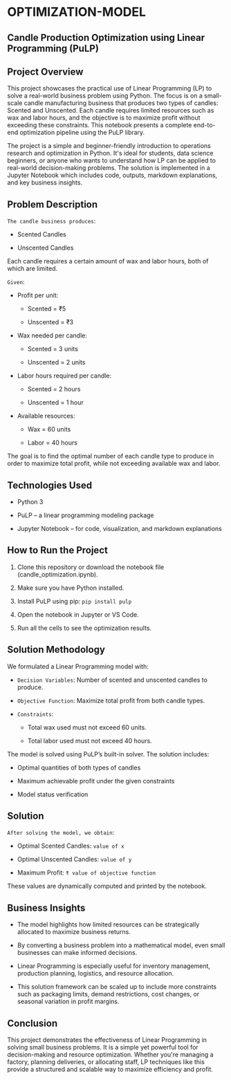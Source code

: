 # OPTIMIZATION-MODEL




## Candle Production Optimization using Linear Programming (PuLP)

## Project Overview

This project showcases the practical use of Linear Programming (LP) to solve a real-world business problem using Python. The focus is on a small-scale candle manufacturing business that produces two types of candles: Scented and Unscented. Each candle requires limited resources such as wax and labor hours, and the objective is to maximize profit without exceeding these constraints. This notebook presents a complete end-to-end optimization pipeline using the PuLP library.

The project is a simple and beginner-friendly introduction to operations research and optimization in Python. It's ideal for students, data science beginners, or anyone who wants to understand how LP can be applied to real-world decision-making problems. The solution is implemented in a Jupyter Notebook which includes code, outputs, markdown explanations, and key business insights.

## Problem Description

`The candle business produces`:

-	Scented Candles

-	Unscented Candles

Each candle requires a certain amount of wax and labor hours, both of which are limited.

`Given`:

-	Profit per unit:
 
     -	Scented = ₹5
   
     -  Unscented = ₹3

-	Wax needed per candle:

     -	Scented = 3 units

     -  Unscented = 2 units

-	Labor hours required per candle:

     - 	Scented = 2 hours

     -	Unscented = 1 hour

-	Available resources:

     -	Wax = 60 units

     -	Labor = 40 hours

The goal is to find the optimal number of each candle type to produce in order to maximize total profit, while not exceeding available wax and labor.

## Technologies Used

-	Python 3

-	PuLP – a linear programming modeling package

-	Jupyter Notebook – for code, visualization, and markdown explanations

## How to Run the Project

1.	Clone this repository or download the notebook file (candle_optimization.ipynb).

2.	Make sure you have Python installed.

3.	Install PuLP using pip:
`pip install pulp`

4.	Open the notebook in Jupyter or VS Code.

5.	Run all the cells to see the optimization results.

## Solution Methodology

We formulated a Linear Programming model with:

-	`Decision Variables`: Number of scented and unscented candles to produce.

-	`Objective Function`: Maximize total profit from both candle types.

-	`Constraints`:

     -	Total wax used must not exceed 60 units.

     -	Total labor used must not exceed 40 hours.

The model is solved using PuLP’s built-in solver. The solution includes:

-	Optimal quantities of both types of candles

-	Maximum achievable profit under the given constraints

-	Model status verification

## Solution 

`After solving the model, we obtain`:

-	Optimal Scented Candles: `value of x`

-	Optimal Unscented Candles: `value of y`

-	Maximum Profit: `₹ value of objective function`

These values are dynamically computed and printed by the notebook.

## Business Insights

-	The model highlights how limited resources can be strategically allocated to maximize business returns.

-	By converting a business problem into a mathematical model, even small businesses can make informed decisions.

-	Linear Programming is especially useful for inventory management, production planning, logistics, and resource allocation.

-	This solution framework can be scaled up to include more constraints such as packaging limits, demand restrictions, cost changes, or seasonal variation in profit margins.

## Conclusion

This project demonstrates the effectiveness of Linear Programming in solving small business problems. It is a simple yet powerful tool for decision-making and resource optimization. Whether you're managing a factory, planning deliveries, or allocating staff, LP techniques like this provide a structured and scalable way to maximize efficiency and profit.
